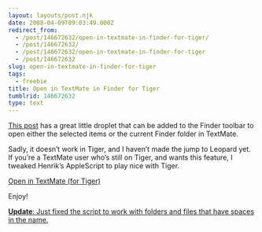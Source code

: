 ```yaml
---
layout: layouts/post.njk
date: 2008-04-09T09:03:49.000Z
redirect_from:
  - /post/146672632/open-in-textmate-in-finder-for-tiger/
  - /post/146672632/
  - /post/146672632/open-in-textmate-in-finder-for-tiger
  - /post/146672632
slug: open-in-textmate-in-finder-for-tiger
tags:
  - freebie
title: Open in TextMate in Finder for Tiger
tumblrid: 146672632
type: text
---
```

<p><a href="http://henrik.nyh.se/2007/10/open-in-textmate-from-leopard-finder">This post</a> has a great little droplet that can be added to the Finder toolbar to open either the selected items or the current Finder folder in TextMate.</p>

<p>Sadly, it doesn&rsquo;t work in Tiger, and I haven&rsquo;t made the jump to Leopard yet.  If you&rsquo;re a TextMate user who&rsquo;s still on Tiger, and wants this feature, I tweaked Henrik&rsquo;s AppleScript to play nice with Tiger.</p>

<p><a href="http://foohack.com/blog/wp-content/uploads/2008/04/open-in-textmate-tiger.dmg">Open in TextMate (for Tiger)</a></p>

<p>Enjoy!</p>

<p><ins datetime="2008-05-04T06:50:12+00:00"><strong>Update</strong>: Just fixed the script to work with folders and files that have spaces in the name.</ins></p>
